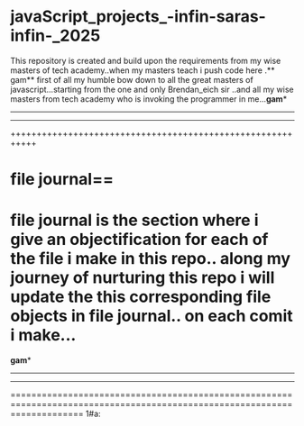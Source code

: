 # javaScript_projects_-infin-saras-infin-_2025
This repository is created and build upon the requirements from my wise masters of tech academy..when my masters teach i push code here .** gam**
first of all my humble bow down to all the great masters of javascript...starting from the one and only Brendan_eich sir ..and all my wise masters from tech academy who is  invoking the programmer in me...**gam***
*****************************************************************
****************************************************************************
+++++++++++++++++++++++++++++++++++++++++++++++++++++++++++

file journal==
============
file journal is the section where i give an objectification for each of the file i make in this repo.. 
along my journey of nurturing this repo i will update the this corresponding file objects in file journal.. on each comit i make...
===============================================================================================================================

**gam***
___________________________________________________________________________________________________________________________
------------------------------------------------------------------------------------------------------------------------------
==========================================================================================================================
1#a:

